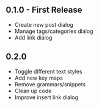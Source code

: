 ## 0.1.0 - First Release

* Create new post dialog
* Manage tags/categories dialog
* Add link dialog

## 0.2.0

* Toggle different text styles
* Add new key maps
* Remove grammars/snippets
* Clean up code
* Improve insert link dialog
